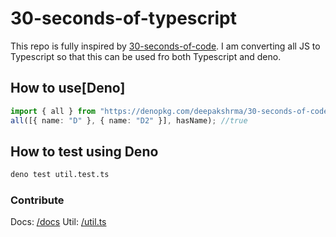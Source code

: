 # 30-seconds-of-typescript

This repo is fully inspired by [30-seconds-of-code](https://github.com/30-seconds/30-seconds-of-code). I am converting all JS to Typescript so that this can be used fro both Typescript and deno.

## How to use[Deno]

```ts
import { all } from "https://denopkg.com/deepakshrma/30-seconds-of-coden/util.ts";
all([{ name: "D" }, { name: "D2" }], hasName); //true
```

## How to test using Deno

```bash
deno test util.test.ts
```

### Contribute

Docs: [/docs](/docs)
Util: [/util.ts](/util.ts)
